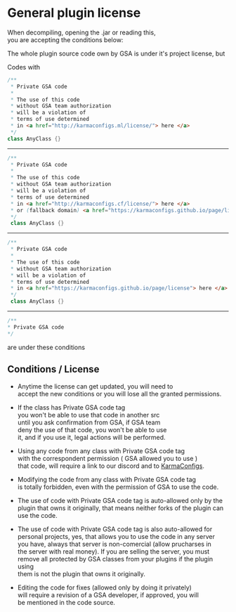 # General plugin license

When decompiling, opening the .jar or reading this,<br>
you are accepting the conditions below:

The whole plugin source code own by GSA is under it's project license, but

Codes with

```java
/**
 * Private GSA code
 *
 * The use of this code
 * without GSA team authorization
 * will be a violation of
 * terms of use determined
 * in <a href="http://karmaconfigs.ml/license/"> here </a>
 */
class AnyClass {}
```

---------------------------------------

```java
/**
 * Private GSA code
 *
 * The use of this code
 * without GSA team authorization
 * will be a violation of
 * terms of use determined
 * in <a href="http://karmaconfigs.cf/license/"> here </a>
 * or (fallback domain) <a href="https://karmaconfigs.github.io/page/license"> here </a>
 */
 class AnyClass {}
```

---------------------------------------

```java
/**
 * Private GSA code
 *
 * The use of this code
 * without GSA team authorization
 * will be a violation of
 * terms of use determined
 * in <a href="https://karmaconfigs.github.io/page/license"> here </a>
 */
 class AnyClass {}
```

---------------------------------------

```java
/**
* Private GSA code
*/
```

are under these conditions

## Conditions / License

- Anytime the license can get updated, you will need to<br>
  accept the new conditions or you will lose all the granted permissions.

- If the class has Private GSA code tag<br>
  you won't be able to use that code in another src<br>
  until you ask confirmation from GSA, if GSA team<br>
  deny the use of that code, you won't be able to use<br>
  it, and if you use it, legal actions will be performed.

- Using any code from any class with Private GSA code tag<br>
  with the correspondent permission ( GSA allowed you to use )<br>
  that code, will require a link to our discord and
  to [KarmaConfigs](https://www.spigotmc.org/members/karmaconfigs.730858/).

- Modifying the code from any class with Private GSA code tag<br>
  is totally forbidden, even with the permission of GSA to use the code.

- The use of code with Private GSA code tag is auto-allowed only by the plugin that owns it originally, that means
  neither forks of the plugin can use the code.

- The use of code with Private GSA code tag is also auto-allowed for<br>
  personal projects, yes, that allows you to use the code in any server<br>
  you have, always that server is non-comercial (allow prucharses in<br>
  the server with real money). If you are selling the server, you must<br>
  remove all protected by GSA classes from your plugins if the plugin using<br>
  them is not the plugin that owns it originally.

- Editing the code for fixes (allowed only by doing it privately)<br>
  will require a revision of a GSA developer, if approved, you will<br>
  be mentioned in the code source.